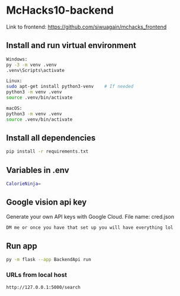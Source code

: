 # McHacks10-backend

Link to frontend: https://github.com/siwuagain/mchacks_frontend

## Install and run virtual environment
```sh
Windows:
py -3 -m venv .venv
.venv\Scripts\activate

Linux:
sudo apt-get install python3-venv    # If needed
python3 -m venv .venv
source .venv/bin/activate

macOS:
python3 -m venv .venv
source .venv/bin/activate

```

## Install all dependencies
```sh
pip install -r requirements.txt
```

## Variables in .env
```sh
CalorieNinja=
```

## Google vision api key
Generate your own API keys with Google Cloud.
File name: cred.json
```sh
DM me or once you have that set up you will have everything lol
```

## Run app
```sh
py -m flask --app BackendApi run
```

### URLs from local host
```sh
http://127.0.0.1:5000/search
```
